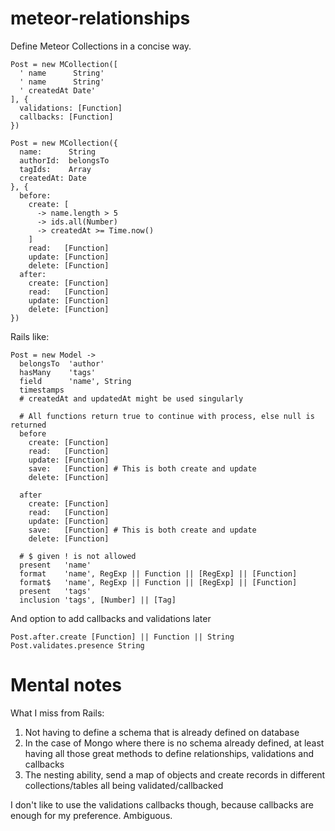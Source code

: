 # meteor-relationships
Define Meteor Collections in a concise way.

```
Post = new MCollection([
  ' name      String'
  ' name      String'
  ' createdAt Date'
], {
  validations: [Function]
  callbacks: [Function]
})
```

```
Post = new MCollection({
  name:      String
  authorId:  belongsTo
  tagIds:    Array
  createdAt: Date
}, {
  before: 
    create: [
      -> name.length > 5
      -> ids.all(Number)
      -> createdAt >= Time.now()
    ]
    read:   [Function]
    update: [Function]
    delete: [Function]
  after:
    create: [Function]
    read:   [Function]
    update: [Function]
    delete: [Function]
})
```

Rails like:

```
Post = new Model ->
  belongsTo  'author'
  hasMany    'tags'
  field      'name', String
  timestamps
  # createdAt and updatedAt might be used singularly
  
  # All functions return true to continue with process, else null is returned
  before
    create: [Function]
    read:   [Function]
    update: [Function]
    save:   [Function] # This is both create and update
    delete: [Function]
    
  after
    create: [Function]
    read:   [Function]
    update: [Function]
    save:   [Function] # This is both create and update
    delete: [Function]
    
  # $ given ! is not allowed
  present   'name'
  format    'name', RegExp || Function || [RegExp] || [Function]
  format$   'name', RegExp || Function || [RegExp] || [Function]
  present   'tags'
  inclusion 'tags', [Number] || [Tag]
```

And option to add callbacks and validations later

```
Post.after.create [Function] || Function || String
Post.validates.presence String
```


# Mental notes

What I miss from Rails:

1. Not having to define a schema that is already defined on database
2. In the case of Mongo where there is no schema already defined, at least having all those great methods to define relationships, validations and callbacks
3. The nesting ability, send a map of objects and create records in different collections/tables all being validated/callbacked

I don't like to use the validations callbacks though, because callbacks are enough for my preference. Ambiguous.
